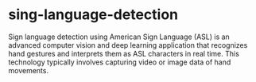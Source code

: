 # sing-language-detection
Sign language detection using American Sign Language (ASL) is an advanced computer vision and deep learning application that recognizes hand gestures and interprets them as ASL characters in real time. This technology typically involves capturing video or image data of hand movements.
